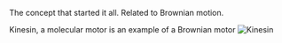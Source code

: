 The concept that started it all.
Related to Brownian motion.


Kinesin, a molecular motor is an example of a Brownian motor
![Kinesin](Kinesin.gif)
